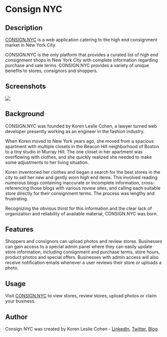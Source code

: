 # Consign NYC

## Description

<a href="http://consign.nyc" alt="high end consignment new york city" target="_blank">CONSIGN.NYC</a> is a web application catering to the high end consignment market in New York City.

CONSIGN.NYC is the only platform that provides a curated list of high end consignment shops in New York City with complete information regarding purchase and sale terms.
CONSIGN.NYC provides a variety of unique benefits to stores, consignors and shoppers.

## Screenshots

<img src="http://klcohen.com/assets/images/consign-home.png">

## Background

CONSIGN.NYC was founded by Koren Leslie Cohen, a lawyer turned web developer presently working as an engineer in the fashion industry.

When Koren moved to New York years ago, she moved from a spacious apartment with multiple closets in the Beacon Hill neighborhood of Boston to a tiny studio in Murray Hill. The one closet in her apartment was overflowing with clothes, and she quickly realized she needed to make some adjustments to her living situation.

Koren inventoried her clothes and began a search for the best stores in the city to sell her new and gently worn high end items. This involved reading numerous blogs containing inaccurate or incomplete information, cross-referencing those blogs with various review sites, and calling each suitable store directly for their consignment terms. The process was lengthy and frustrating.

Recognizing the obvious thirst for this information and the clear lack of organization and reliability of available material, CONSIGN.NYC was born.

## Features

Shoppers and consignors can upload photos and review stores. Businesses can gain access to a special admin panel where they can easily update store information, including consignment and purchase terms, store hours, product photos and special offers. Businesses with admin access will also receive notification emails whenever a user reviews their store or uploads a photo.

## Usage

Visit <a href="http://consign.nyc" alt="high end consignment new york city" target="_blank">CONSIGN.NYC</a> to view stores, review stores, upload photos or claim your business.

## Author

Consign NYC was created by Koren Leslie Cohen - <a href="http://linkedin.com/in/korenlesliecohen/" target="_blank">LinkedIn</a>, <a href="http://twitter.com/korenlc" target="_blank">Twitter</a>, <a href="http://korenlc.com" target="_blank">Blog</a>.
